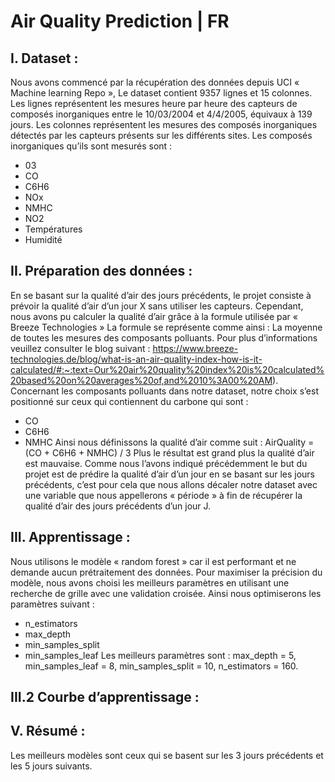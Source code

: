 # Air Quality Prediction | FR
## I. Dataset :
Nous avons commencé par la récupération des données depuis UCI « Machine learning Repo », Le dataset contient 9357 lignes et 15 colonnes.
Les lignes représentent les mesures heure par heure des capteurs de composés inorganiques entre le 10/03/2004 et 4/4/2005, équivaux à 139 jours.
Les colonnes représentent les mesures des composés inorganiques détectés par les capteurs présents sur les différents sites.
Les composés inorganiques qu’ils sont mesurés sont :
-	03
-	CO
-	C6H6
-	NOx
-	NMHC
-	NO2
-	Températures
-	Humidité
## II. Préparation des données :
En se basant sur la qualité d’air des jours précédents, le projet consiste à prévoir la qualité d’air d’un jour X sans utiliser les capteurs.
Cependant, nous avons pu calculer la qualité d’air grâce à la formule utilisée par « Breeze Technologies »
La formule se représente comme ainsi :
La moyenne de toutes les mesures des composants polluants. Pour plus d’informations veuillez consulter le blog suivant : 
https://www.breeze-technologies.de/blog/what-is-an-air-quality-index-how-is-it-calculated/#:~:text=Our%20air%20quality%20index%20is%20calculated%20based%20on%20averages%20of,and%2010%3A00%20AM).
Concernant les composants polluants dans notre dataset, notre choix s’est positionné sur ceux qui contiennent du carbone qui sont : 
-	CO
-	C6H6
-	NMHC
Ainsi nous définissons la qualité d’air comme suit :
AirQuality = (CO + C6H6 + NMHC) / 3
Plus le résultat est grand plus la qualité d’air est mauvaise.
Comme nous l’avons indiqué précédemment le but du projet est de prédire la qualité d’air d’un jour en se basant sur les jours précédents, c’est pour cela que nous allons décaler notre dataset avec une variable que nous appellerons « période » à fin de récupérer la qualité d’air des jours précédents d’un jour J.

## III. Apprentissage :
Nous utilisons le modèle « random forest » car il est performant et ne demande aucun prétraitement des données.
Pour maximiser la précision du modèle, nous avons choisi les meilleurs paramètres en utilisant une recherche de grille avec une validation croisée. 
Ainsi nous optimiserons les paramètres suivant : 
-	n_estimators
-	max_depth
-	min_samples_split
-	min_samples_leaf
Les meilleurs paramètres sont : 
max_depth = 5, min_samples_leaf = 8, min_samples_split = 10, n_estimators = 160.
 
## III.2 Courbe d’apprentissage :
 
##  V. Résumé :
Les meilleurs modèles sont ceux qui se basent sur les 3 jours précédents et les 5 jours suivants.


